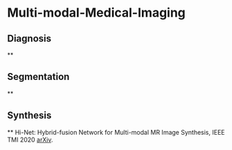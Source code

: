 # Multi-modal-Medical-Imaging


Diagnosis
------------------------------
** 


Segmentation
------------------------------
** 


Synthesis
------------------------------
** Hi-Net: Hybrid-fusion Network for Multi-modal MR Image Synthesis, IEEE TMI 2020 [arXiv](https://arxiv.org/abs/2002.05000).


